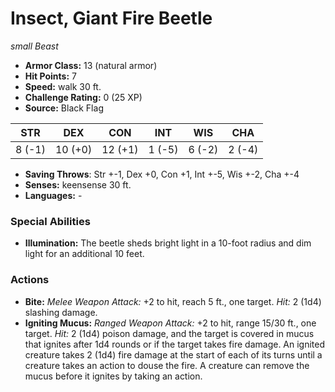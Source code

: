 # Insect, Giant Fire Beetle

*small* *Beast*

- **Armor Class:** 13 (natural armor)
- **Hit Points:** 7 
- **Speed:** walk 30 ft.
- **Challenge Rating:** 0 (25 XP)
- **Source:** Black Flag

| STR | DEX | CON | INT | WIS | CHA |
| --- | --- | --- | --- | --- | --- |
| 8 (-1) | 10 (+0) | 12 (+1) | 1 (-5) | 6 (-2) | 2 (-4) |

- **Saving Throws**: Str +-1, Dex +0, Con +1, Int +-5, Wis +-2, Cha +-4
- **Senses:** keensense 30 ft.
- **Languages:** -

### Special Abilities

- **Illumination:** The beetle sheds bright light in a 10-foot radius and dim light for an additional 10 feet.

### Actions

- **Bite:** _Melee Weapon Attack:_ +2 to hit, reach 5 ft., one target. _Hit:_ 2 (1d4) slashing damage.
- **Igniting Mucus:** _Ranged Weapon Attack:_ +2 to hit, range 15/30 ft., one target. _Hit:_ 2 (1d4) poison damage, and the target is covered in mucus that ignites after 1d4 rounds or if the target takes fire damage. An ignited creature takes 2 (1d4) fire damage at the start of each of its turns until a creature takes an action to douse the fire. A creature can remove the mucus before it ignites by taking an action.
